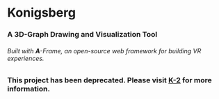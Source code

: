 # Konigsberg
### A 3D-Graph Drawing and Visualization Tool
###### Built with **A**-Frame, an open-source web framework for building VR experiences.

### This project has been deprecated. Please visit [K-2](https://github.com/Zysberg/K-2) for more information.
